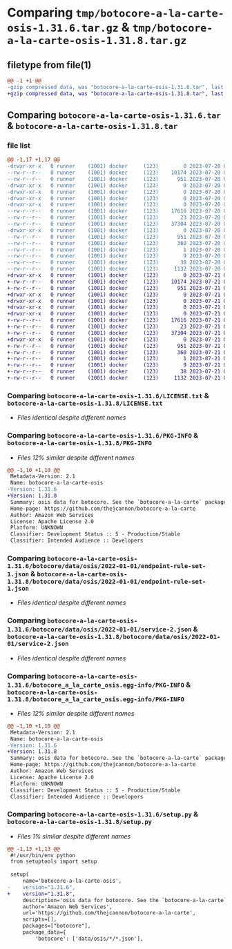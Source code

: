 # Comparing `tmp/botocore-a-la-carte-osis-1.31.6.tar.gz` & `tmp/botocore-a-la-carte-osis-1.31.8.tar.gz`

## filetype from file(1)

```diff
@@ -1 +1 @@
-gzip compressed data, was "botocore-a-la-carte-osis-1.31.6.tar", last modified: Thu Jul 20 01:20:31 2023, max compression
+gzip compressed data, was "botocore-a-la-carte-osis-1.31.8.tar", last modified: Fri Jul 21 01:21:41 2023, max compression
```

## Comparing `botocore-a-la-carte-osis-1.31.6.tar` & `botocore-a-la-carte-osis-1.31.8.tar`

### file list

```diff
@@ -1,17 +1,17 @@
-drwxr-xr-x   0 runner    (1001) docker     (123)        0 2023-07-20 01:20:31.974782 botocore-a-la-carte-osis-1.31.6/
--rw-r--r--   0 runner    (1001) docker     (123)    10174 2023-07-20 01:20:31.000000 botocore-a-la-carte-osis-1.31.6/LICENSE.txt
--rw-r--r--   0 runner    (1001) docker     (123)      951 2023-07-20 01:20:31.974782 botocore-a-la-carte-osis-1.31.6/PKG-INFO
-drwxr-xr-x   0 runner    (1001) docker     (123)        0 2023-07-20 01:20:31.974782 botocore-a-la-carte-osis-1.31.6/botocore/
-drwxr-xr-x   0 runner    (1001) docker     (123)        0 2023-07-20 01:20:31.974782 botocore-a-la-carte-osis-1.31.6/botocore/data/
-drwxr-xr-x   0 runner    (1001) docker     (123)        0 2023-07-20 01:20:31.974782 botocore-a-la-carte-osis-1.31.6/botocore/data/osis/
-drwxr-xr-x   0 runner    (1001) docker     (123)        0 2023-07-20 01:20:31.974782 botocore-a-la-carte-osis-1.31.6/botocore/data/osis/2022-01-01/
--rw-r--r--   0 runner    (1001) docker     (123)    17616 2023-07-20 01:19:55.000000 botocore-a-la-carte-osis-1.31.6/botocore/data/osis/2022-01-01/endpoint-rule-set-1.json
--rw-r--r--   0 runner    (1001) docker     (123)       23 2023-07-20 01:19:55.000000 botocore-a-la-carte-osis-1.31.6/botocore/data/osis/2022-01-01/paginators-1.json
--rw-r--r--   0 runner    (1001) docker     (123)    37304 2023-07-20 01:19:55.000000 botocore-a-la-carte-osis-1.31.6/botocore/data/osis/2022-01-01/service-2.json
-drwxr-xr-x   0 runner    (1001) docker     (123)        0 2023-07-20 01:20:31.974782 botocore-a-la-carte-osis-1.31.6/botocore_a_la_carte_osis.egg-info/
--rw-r--r--   0 runner    (1001) docker     (123)      951 2023-07-20 01:20:31.000000 botocore-a-la-carte-osis-1.31.6/botocore_a_la_carte_osis.egg-info/PKG-INFO
--rw-r--r--   0 runner    (1001) docker     (123)      360 2023-07-20 01:20:31.000000 botocore-a-la-carte-osis-1.31.6/botocore_a_la_carte_osis.egg-info/SOURCES.txt
--rw-r--r--   0 runner    (1001) docker     (123)        1 2023-07-20 01:20:31.000000 botocore-a-la-carte-osis-1.31.6/botocore_a_la_carte_osis.egg-info/dependency_links.txt
--rw-r--r--   0 runner    (1001) docker     (123)        9 2023-07-20 01:20:31.000000 botocore-a-la-carte-osis-1.31.6/botocore_a_la_carte_osis.egg-info/top_level.txt
--rw-r--r--   0 runner    (1001) docker     (123)       38 2023-07-20 01:20:31.974782 botocore-a-la-carte-osis-1.31.6/setup.cfg
--rw-r--r--   0 runner    (1001) docker     (123)     1132 2023-07-20 01:20:31.000000 botocore-a-la-carte-osis-1.31.6/setup.py
+drwxr-xr-x   0 runner    (1001) docker     (123)        0 2023-07-21 01:21:41.611296 botocore-a-la-carte-osis-1.31.8/
+-rw-r--r--   0 runner    (1001) docker     (123)    10174 2023-07-21 01:21:41.000000 botocore-a-la-carte-osis-1.31.8/LICENSE.txt
+-rw-r--r--   0 runner    (1001) docker     (123)      951 2023-07-21 01:21:41.611296 botocore-a-la-carte-osis-1.31.8/PKG-INFO
+drwxr-xr-x   0 runner    (1001) docker     (123)        0 2023-07-21 01:21:41.611296 botocore-a-la-carte-osis-1.31.8/botocore/
+drwxr-xr-x   0 runner    (1001) docker     (123)        0 2023-07-21 01:21:41.611296 botocore-a-la-carte-osis-1.31.8/botocore/data/
+drwxr-xr-x   0 runner    (1001) docker     (123)        0 2023-07-21 01:21:41.611296 botocore-a-la-carte-osis-1.31.8/botocore/data/osis/
+drwxr-xr-x   0 runner    (1001) docker     (123)        0 2023-07-21 01:21:41.611296 botocore-a-la-carte-osis-1.31.8/botocore/data/osis/2022-01-01/
+-rw-r--r--   0 runner    (1001) docker     (123)    17616 2023-07-21 01:21:06.000000 botocore-a-la-carte-osis-1.31.8/botocore/data/osis/2022-01-01/endpoint-rule-set-1.json
+-rw-r--r--   0 runner    (1001) docker     (123)       23 2023-07-21 01:21:06.000000 botocore-a-la-carte-osis-1.31.8/botocore/data/osis/2022-01-01/paginators-1.json
+-rw-r--r--   0 runner    (1001) docker     (123)    37304 2023-07-21 01:21:06.000000 botocore-a-la-carte-osis-1.31.8/botocore/data/osis/2022-01-01/service-2.json
+drwxr-xr-x   0 runner    (1001) docker     (123)        0 2023-07-21 01:21:41.611296 botocore-a-la-carte-osis-1.31.8/botocore_a_la_carte_osis.egg-info/
+-rw-r--r--   0 runner    (1001) docker     (123)      951 2023-07-21 01:21:41.000000 botocore-a-la-carte-osis-1.31.8/botocore_a_la_carte_osis.egg-info/PKG-INFO
+-rw-r--r--   0 runner    (1001) docker     (123)      360 2023-07-21 01:21:41.000000 botocore-a-la-carte-osis-1.31.8/botocore_a_la_carte_osis.egg-info/SOURCES.txt
+-rw-r--r--   0 runner    (1001) docker     (123)        1 2023-07-21 01:21:41.000000 botocore-a-la-carte-osis-1.31.8/botocore_a_la_carte_osis.egg-info/dependency_links.txt
+-rw-r--r--   0 runner    (1001) docker     (123)        9 2023-07-21 01:21:41.000000 botocore-a-la-carte-osis-1.31.8/botocore_a_la_carte_osis.egg-info/top_level.txt
+-rw-r--r--   0 runner    (1001) docker     (123)       38 2023-07-21 01:21:41.611296 botocore-a-la-carte-osis-1.31.8/setup.cfg
+-rw-r--r--   0 runner    (1001) docker     (123)     1132 2023-07-21 01:21:41.000000 botocore-a-la-carte-osis-1.31.8/setup.py
```

### Comparing `botocore-a-la-carte-osis-1.31.6/LICENSE.txt` & `botocore-a-la-carte-osis-1.31.8/LICENSE.txt`

 * *Files identical despite different names*

### Comparing `botocore-a-la-carte-osis-1.31.6/PKG-INFO` & `botocore-a-la-carte-osis-1.31.8/PKG-INFO`

 * *Files 12% similar despite different names*

```diff
@@ -1,10 +1,10 @@
 Metadata-Version: 2.1
 Name: botocore-a-la-carte-osis
-Version: 1.31.6
+Version: 1.31.8
 Summary: osis data for botocore. See the `botocore-a-la-carte` package for more info.
 Home-page: https://github.com/thejcannon/botocore-a-la-carte
 Author: Amazon Web Services
 License: Apache License 2.0
 Platform: UNKNOWN
 Classifier: Development Status :: 5 - Production/Stable
 Classifier: Intended Audience :: Developers
```

### Comparing `botocore-a-la-carte-osis-1.31.6/botocore/data/osis/2022-01-01/endpoint-rule-set-1.json` & `botocore-a-la-carte-osis-1.31.8/botocore/data/osis/2022-01-01/endpoint-rule-set-1.json`

 * *Files identical despite different names*

### Comparing `botocore-a-la-carte-osis-1.31.6/botocore/data/osis/2022-01-01/service-2.json` & `botocore-a-la-carte-osis-1.31.8/botocore/data/osis/2022-01-01/service-2.json`

 * *Files identical despite different names*

### Comparing `botocore-a-la-carte-osis-1.31.6/botocore_a_la_carte_osis.egg-info/PKG-INFO` & `botocore-a-la-carte-osis-1.31.8/botocore_a_la_carte_osis.egg-info/PKG-INFO`

 * *Files 12% similar despite different names*

```diff
@@ -1,10 +1,10 @@
 Metadata-Version: 2.1
 Name: botocore-a-la-carte-osis
-Version: 1.31.6
+Version: 1.31.8
 Summary: osis data for botocore. See the `botocore-a-la-carte` package for more info.
 Home-page: https://github.com/thejcannon/botocore-a-la-carte
 Author: Amazon Web Services
 License: Apache License 2.0
 Platform: UNKNOWN
 Classifier: Development Status :: 5 - Production/Stable
 Classifier: Intended Audience :: Developers
```

### Comparing `botocore-a-la-carte-osis-1.31.6/setup.py` & `botocore-a-la-carte-osis-1.31.8/setup.py`

 * *Files 1% similar despite different names*

```diff
@@ -1,13 +1,13 @@
 #!/usr/bin/env python
 from setuptools import setup
 
 setup(
     name='botocore-a-la-carte-osis',
-    version="1.31.6",
+    version="1.31.8",
     description='osis data for botocore. See the `botocore-a-la-carte` package for more info.',
     author='Amazon Web Services',
     url='https://github.com/thejcannon/botocore-a-la-carte',
     scripts=[],
     packages=["botocore"],
     package_data={
         'botocore': ['data/osis/*/*.json'],
```

